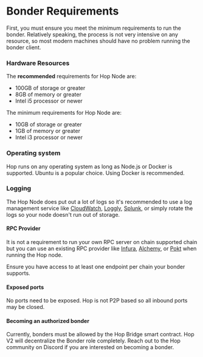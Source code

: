 # Bonder Requirements

First, you must ensure you meet the minimum requirements to run the bonder. Relatively speaking, the process is not very intensive on any resource, so most modern machines should have no problem running the bonder client.

### Hardware Resources

The **recommended** requirements for Hop Node are:

* 100GB of storage or greater
* 8GB of memory or greater
* Intel i5 processor or newer

The minimum requirements for Hop Node are:

* 10GB of storage or greater
* 1GB of memory or greater
* Intel i3 processor or newer

### Operating system

Hop runs on any operating system as long as Node.js or Docker is supported. Ubuntu is a popular choice. Using Docker is recommended.

### Logging

The Hop Node does put out a lot of logs so it's recommended to use a log management service like [CloudWatch](https://aws.amazon.com/cloudwatch/), [Loggly](https://www.loggly.com/), [Splunk](https://www.splunk.com/), or simply rotate the logs so your node doesn't run out of storage.

#### RPC Provider

It is not a requirement to run your own RPC server on chain supported chain but you can use an existing RPC provider like [Infura](https://infura.io/), [Alchemy](https://www.alchemy.com/), or [Pokt](https://www.pokt.network/) when running the Hop node.

Ensure you have access to at least one endpoint per chain your bonder supports.

#### Exposed ports

No ports need to be exposed. Hop is not P2P based so all inbound ports may be closed.

#### Becoming an authorized bonder

Currently, bonders must be allowed by the Hop Bridge smart contract. Hop V2 will decentralize the Bonder role completely. Reach out to the Hop community on Discord if you are interested on becoming a bonder.